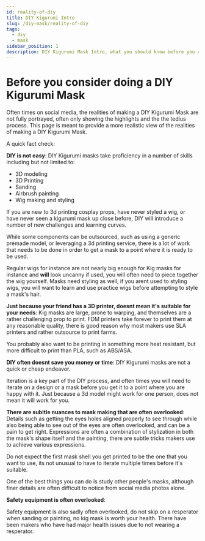 ```yaml
---
id: reality-of-diy
title: DIY Kigurumi Intro
slug: /diy-mask/reality-of-diy
tags:
  - diy
  - mask
sidebar_position: 1
description: DIY Kigurumi Mask Intro, what you should know before you consider doing a DIY kigurumi mask
---
```


# Before you consider doing a DIY Kigurumi Mask

Often times on social media, the realities of making a DIY Kigurumi Mask are not fully portrayed, often only showing the highlights and the the tedius process. This page is meant to provide a more realistic view of the realities of making a DIY Kigurumi Mask.

A quick fact check:

**DIY is not easy**: DIY Kigurumi masks take proficiency in a number of skills including but not limited to: 
- 3D modeling
- 3D Printing
- Sanding 
- Airbrush painting 
- Wig making and styling

If you are new to 3d printing cosplay props, have never styled a wig, or have never seen a kigurumi mask up close before, DIY will introduce a number of new challenges and learning curves.

While some components can be outsourced, such as using a generic premade model, or leveraging a 3d printing service, there is a lot of work that needs to be done in order to get a mask to a point where it is ready to be used.

Regular wigs for instance are not nearly big enough for Kig masks for instance and **will** look uncanny if used, you will often need to piece together the wig yourself. Masks need styling as well, if you arent used to styling wigs, you will want to learn and use practice wigs before attempting to style a mask's hair.

**Just because your friend has a 3D printer, doesnt mean it's suitable for your needs**: Kig masks are large, prone to warping, and themselves are a rather challenging prop to print. FDM printers take forever to print them at any reasonable quality, there is good reason why most makers use SLA printers and rather outsource to print farms.

You probably also want to be printing in something more heat resistant, but more difficult to print than PLA, such as ABS/ASA.

**DIY often doesnt save you money or time**: DIY Kigurumi masks are not a quick or cheap endeavor.

Iteration is a key part of the DIY process, and often times you will need to iterate on a design or a mask before you get it to a point where you are happy with it. Just because a 3d model might work for one person, does not mean it will work for you.

**There are subltle nuances to mask making that are often overlooked**:
Details such as getting the eyes holes aligned properly to see through while also being able to see out of the eyes are often overlooked, and can be a pain to get right. Expressions are often a combination of stylization in both the mask's shape itself and the painting, there are subtle tricks makers use to achieve various expressions.

Do not expect the first mask shell you get printed to be the one that you want to use, its not unusual to have to iterate multiple times before it's suitable.

One of the best things you can do is study other people's masks, although finer details are often difficult to notice from social media photos alone. 

**Safety equipment is often overlooked**: 

Safety equipment is also sadly often overlooked, do not skip on a resperator when sanding or painting, no kig mask is worth your health. There have been makers who have had major health issues due to not wearing a resperator. 
